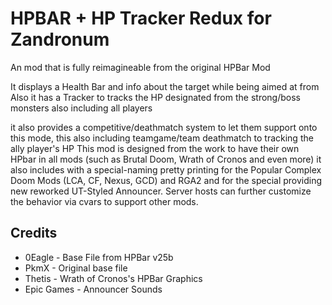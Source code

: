 # HPBAR + HP Tracker Redux for Zandronum

An mod that is fully reimagineable from the original HPBar Mod

It displays a Health Bar and info about the target while being aimed at from
Also it has a Tracker to tracks the HP designated from the strong/boss monsters also including all players 

it also provides a competitive/deathmatch system to let them support onto this mode, this also including teamgame/team deathmatch to tracking the ally player's HP
This mod is designed from the work to have their own HPbar in all mods (such as Brutal Doom, Wrath of Cronos and even more) it also includes with a special-naming pretty printing for the Popular Complex Doom Mods (LCA, CF, Nexus, GCD) and RGA2 and for the special providing new reworked UT-Styled Announcer. Server hosts can further customize the behavior via cvars to support other mods.

## Credits

- 0Eagle - Base File from HPBar v25b
- PkmX - Original base file
- Thetis - Wrath of Cronos's HPBar Graphics
- Epic Games - Announcer Sounds
